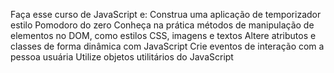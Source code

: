 Faça esse curso de JavaScript e:
Construa uma aplicação de temporizador estilo Pomodoro do zero
Conheça na prática métodos de manipulação de elementos no DOM, como estilos CSS, imagens e textos
Altere atributos e classes de forma dinâmica com JavaScript
Crie eventos de interação com a pessoa usuária
Utilize objetos utilitários do JavaScript